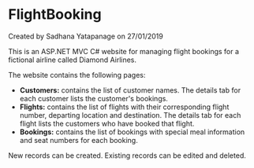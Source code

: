 # FlightBooking
Created by Sadhana Yatapanage on 27/01/2019

This is an ASP.NET MVC C# website for managing flight bookings for a fictional airline called Diamond Airlines.

The website contains the following pages:

- **Customers:** contains the list of customer names. The details tab for each customer lists the customer's bookings.
- **Flights:** contains the list of flights with their corresponding flight number, departing location and destination. The details tab for each flight lists the customers who have booked that flight.
- **Bookings:** contains the list of bookings with special meal information and seat numbers for each booking.

New records can be created. Existing records can be edited and deleted.
